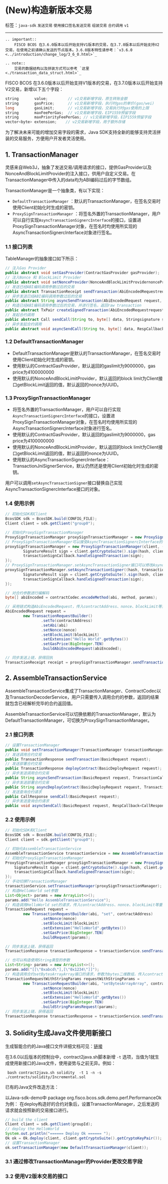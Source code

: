 # (New)构造新版本交易

标签：``java-sdk`` ``发送交易`` ``使用接口签名发送交易`` ``组装交易`` ``合约调用`` ``v1``

----

```eval_rst
.. important::
    FISCO BCOS 在3.6.0版本以后开始支持V1版本的交易，在3.7.0版本以后开始支持V2交易，在使用之前请确认发送的节点版本。3.6.0版本特性请参考：`v3.6.0 <../introduction/change_log/3_6_0.html>`_ 
```

```eval_rst
.. note::
    交易的数据结构以及拼装方式可以参考 `这里 <./transaction_data_struct.html>`_ 
```

FISCO BCOS 在3.6.0版本以后开始支持V1版本的交易，在3.7.0版本以后开始支持V2交易，新增以下五个字段：

```c++
string       value;         // v1交易新增字段，原生转账金额
string       gasPrice;      // v1交易新增字段，执行时gas的单价(gas/wei)
long         gasLimit;      // v1交易新增字段，交易执行时gas使用的上限
string       maxFeePerGas;  // v1交易新增字段，EIP1559预留字段
string       maxPriorityFeePerGas; // v1交易新增字段，EIP1559预留字段
vector<byte> extension;    // v2交易新增字段，用于额外存储
```

为了解决未来可能的增加交易字段的需求，Java SDK支持全新的能够支持灵活拼装的交易服务，方便用户开发者灵活使用。

## 1. TransactionManager

灵感来自Web3J，抽象了发送交易/调用请求的接口，提供GasProvider以及NonceAndBlockLimitProvider的注入接口，供用户自定义交易。在TransactionManager中传入的data均为ABI编码过后的字节数组。

TransactionManager是一个抽象类，有以下实现：

- `DefaultTransactionManager` ：默认的TransactionManager，在签名交易时使用Client初始化时生成的密钥。
- `ProxySignTransactionManager` ：将签名外置的TransactionManager，用户可以自行实现`AsyncTransactionSignercInterface`的接口，设置进ProxySignTransactionManager对象，在签名时均使用所实现的AsyncTransactionSignercInterface对象进行签名。

### 1.1 接口列表

TableManager的抽象接口如下所示：

```java
// 注入Gas Provider
public abstract void setGasProvider(ContractGasProvider gasProvider);
// 注入Nonce 和 BlockLimit Provider
public abstract void setNonceProvider(NonceAndBlockLimitProvidernonceProvider nonceProvider);
// 发送已经ABI编码调用参数过后的交易
public abstract TransactionReceipt sendTransaction(AbiEncodedRequestrequest request) throws JniException;
// 异步发送已经ABI编码调用参数过后的交易
public abstract String asyncSendTransaction(AbiEncodedRequest request, TransactionCallback callback) throws JniException;
// 构造已经ABI编码调用参数过后的交易，并进行签名，返回raw transaction
public abstract TxPair createSignedTransaction(AbiEncodedRequestrequest request) throws JniException;
// 发起合约调用
public abstract Call sendCall(String to, byte[] data, Stringsignature sign);
// 异步发起合约调用
public abstract void asyncSendCall(String to, byte[] data, RespCallback<Call> callback);
```

### 1.2 DefaultTransactionManager

- DefaultTransactionManager是默认的TransactionManager，在签名交易时使用Client初始化时生成的密钥。
- 使用默认的ContractGasProvider，默认返回的gaslimit为9000000，gas price为4100000000
- 使用默认的NonceAndBlockLimitProvider，默认返回的block limit为Client接口getBlockLimit返回的值，默认返回的nonce为UUID。

### 1.3 ProxySignTransactionManager

- 将签名外置的TransactionManager，用户可以自行实现`AsyncTransactionSignercInterface`的接口，设置进ProxySignTransactionManager对象，在签名时均使用所实现的AsyncTransactionSignercInterface对象进行签名。
- 使用默认的ContractGasProvider，默认返回的gaslimit为9000000，gas price为4100000000
- 使用默认的NonceAndBlockLimitProvider，默认返回的block limit为Client接口getBlockLimit返回的值，默认返回的nonce为UUID。
- 使用默认的AsyncTransactionSignercInterface：TransactionJniSignerService，默认仍然还是使用Client初始化时生成的密钥。

用户可以调用`setAsyncTransactionSigner`接口替换自己实现AsyncTransactionSignercInterface接口的对象。

### 1.4 使用示例

```java
// 初始化SDK和Client
BcosSDK sdk = BcosSDK.build(CONFIG_FILE);
Client client = sdk.getClient("group0");

// 初始化ProxySignTransactionManager
ProxySignTransactionManager proxySignTransactionManager = new ProxySignTransactionManager(client);
// ProxySignTransactionManager可以接受AsyncTransactionSignercInterface的实现作为构造函数参数
proxySignTransactionManager = new ProxySignTransactionManager(client, (hash, transactionSignCallback) -> {
        SignatureResult sign = client.getCryptoSuite().sign(hash, client.getCryptoSuite().getCryptoKeyPair());
        transactionSignCallback.handleSignedTransaction(sign);
});
// ProxySignTransactionManager.setAsyncTransactionSigner接口可以修改AsyncTransactionSignercInterface的实现
proxySignTransactionManager.setAsyncTransactionSigner((hash, transactionSignCallback) -> {
        SignatureResult sign = client.getCryptoSuite().sign(hash, client.getCryptoSuite().getCryptoKeyPair());
        transactionSignCallback.handleSignedTransaction(sign);
});

// 对合约参数进行编解码
byte[] abiEncoded = contractCodec.encodeMethod(abi, method, params);

// 采用链式构造AbiEncodedRequest，传入contractAddress、nonce、blockLimit等重要参数，最后使用buildAbiEncodedRequest结束构造。
AbiEncodedRequest request =
        new TransactionRequestBuilder()
                .setTo(contractAddress)
                .setAbi(abi)
                .setNonce(nonce)
                .setBlockLimit(blockLimit)
                .setExtension("Hello World".getBytes())
                .setGasPrice(BigInteger.TEN)
                .buildAbiEncodedRequest(abiEncoded);

// 同步发送上链，获得回执
TransactionReceipt receipt = proxySignTransactionManager.sendTransaction(request);
```

## 2. AssembleTransactionService

AssembleTransactionService集成了TransactionManager、ContractCodec以及TransactionDecoderService，用户只需要传入调用合约的参数，返回的结果就包含已经解析完毕的合约返回值。

AssembleTransactionService可以切换依赖的TransactionManager，默认为DefaultTransactionManager，可切换为ProxySignTransactionManager。

### 2.1 接口列表

```java
// 设置TransactionManager
public void setTransactionManager(TransactionManager transactionManager);
// 发送调用合约交易
public TransactionResponse sendTransaction(BasicRequest request);
// 发送部署合约交易
public TransactionResponse deployContract(BasicDeployRequest request);
// 异步发送调用合约交易
public String asyncSendTransaction(BasicRequest request, TransactionCallback callback);
// 异步发送部署合约交易
public String asyncDeployContract(BasicDeployRequest request, TransactionCallback callback);
// 发送查询合约请求
public CallResponse sendCall(BasicRequest request);
// 异步发送查询合约请求
public void asyncSendCall(BasicRequest request, RespCallback<CallResponse> callback);
```

### 2.2 使用示例

```java
// 初始化SDK和Client
BcosSDK sdk = BcosSDK.build(CONFIG_FILE);
Client client = sdk.getClient("group0");

// 初始化AssembleTransactionService
AssembleTransactionService transactionService = new AssembleTransactionService(client);
// 初始化ProxySignTransactionManager
ProxySignTransactionManager proxySignTransactionManager = new ProxySignTransactionManager(client, (hash, transactionSignCallback) -> {
    SignatureResult sign = client.getCryptoSuite().sign(hash, client.getCryptoSuite().getCryptoKeyPair());
    transactionSignCallback.handleSignedTransaction(sign);
});
// 手动切换TransactionManager
transactionService.setTransactionManager(proxySignTransactionManager);
// 构造HelloWorld set参数
List<Object> params = new ArrayList<>();
params.add("Hello AssembleTransactionService");
// 构造调用HelloWorld set的请求，传入contractAddress、nonce、blockLimit等重要参数，最后使用buildRequest结束构造。
TransactionRequest request =
        new TransactionRequestBuilder(abi, "set", contractAddress)
                .setNonce(nonce)
                .setBlockLimit(blockLimit)
                .setExtension("HelloWorld".getBytes())
                .setGasPrice(BigInteger.TEN)
                .buildRequest(params);

// 同步发送上链，获得返回
TransactionResponse transactionResponse = transactionService.sendTransaction(request);

// 也可以构造使用String类型的参数
List<String> params = new ArrayList<>();
params.add("[[\"0xabcd\"],[\"0x1234\"]]");
// 构造调用合约setBytesArrayArray接口的请求，参数为bytes二维数组，传入contractAddress、nonce、blockLimit等重要参数，最后使用buildStringParamsRequest结束构造。
TransactionRequestWithStringParams requestWithStringParams = 
        new TransactionRequestBuilder(abi, "setBytesArrayArray", contractAddress)
                .setNonce(nonce)
                .setBlockLimit(blockLimit)
                .setExtension("HelloWorld".getBytes())
                .setGasPrice(BigInteger.TEN)
                .buildStringParamsRequest(params);
// 同步发送上链，获得返回
TransactionResponse transactionResponse = transactionService.sendTransaction(requestWithStringParams);
```

## 3. Solidity生成Java文件使用新接口

生成智能合约的Java接口文件详细文档可见：[链接](./contracts_to_java.md)

在3.6.0以后版本的控制台中，contract2java.sh脚本新增 `-t` 选项，当值为1就生成使用新接口的Java文件，使用姿势与之前无异。例如：

```shell
 bash contract2java.sh solidity  -t 1 -n -s ./contracts/solidity/Incremental.sol
```

已有的Java文件改造方法：

以Java-sdk-demo中 package org.fisco.bcos.sdk.demo.perf.PerformanceOk 为例：
在deploy构造好的合约对象后，设置TransactionManager，之后发送的请求就会按照新的交易接口进行。

```java
// build the client
Client client = sdk.getClient(groupId);
// deploy the HelloWorld
System.out.println("====== Deploy Ok ====== ");
Ok ok = Ok.deploy(client, client.getCryptoSuite().getCryptoKeyPair());
// 设置TransactionManager
ok.setTransactionManager(new DefaultTransactionManager(client));
```

### 3.1 通过修改TransactionManager的Provider更改交易字段

### 3.2 使用V2版本交易的接口


